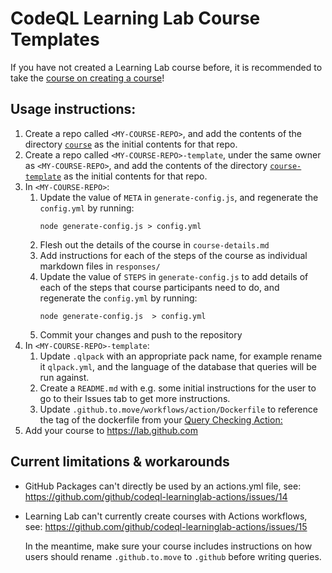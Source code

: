 # CodeQL Learning Lab Course Templates

If you have not created a Learning Lab course before,
it is recommended to take the
[course on creating a course](https://lab.github.com/githubtraining/write-a-learning-lab-course)!

<!-- START doctoc generated TOC please keep comment here to allow auto update -->
<!-- END doctoc generated TOC please keep comment here to allow auto update -->

## Usage instructions:

1. Create a repo called `<MY-COURSE-REPO>`,
   and add the contents of the directory [`course`](course)
   as the initial contents for that repo.
1. Create a repo called `<MY-COURSE-REPO>-template`,
   under the same owner as `<MY-COURSE-REPO>`,
   and add the contents of the directory [`course-template`](course-template)
   as the initial contents for that repo.
1. In `<MY-COURSE-REPO>`:
   1. Update the value of `META` in `generate-config.js`,
      and regenerate the `config.yml` by running:
      ```
      node generate-config.js > config.yml
      ```
   1. Flesh out the details of the course in `course-details.md`
   1. Add instructions for each of the steps of the course as individual
      markdown files in `responses/`
   1. Update the value of `STEPS` in `generate-config.js`
      to add details of each of the steps that course participants need to do,
      and regenerate the `config.yml` by running:
      ```
      node generate-config.js  > config.yml
      ```
    1. Commit your changes and push to the repository
1. In `<MY-COURSE-REPO>-template`:
    1. Update `.qlpack` with an appropriate pack name,
       for example rename it `qlpack.yml`,
       and the language of the database that queries will be run against.
    2. Create a `README.md` with e.g. some initial instructions for the user to
       go to their Issues tab to get more instructions.
    3. Update `.github.to.move/workflows/action/Dockerfile` to reference the
       tag of the dockerfile from your [Query Checking Action:](../../README.md#creating-the-query-checking-action)
2. Add your course to https://lab.github.com

## Current limitations & workarounds

* GitHub Packages can't directly be used by an actions.yml file,
  see: https://github.com/github/codeql-learninglab-actions/issues/14

* Learning Lab can't currently create courses with Actions workflows,
  see: https://github.com/github/codeql-learninglab-actions/issues/15

  In the meantime,
  make sure your course includes instructions on how users should rename
  `.github.to.move` to `.github` before writing queries.